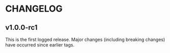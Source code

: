 # CHANGELOG

## v1.0.0-rc1

This is the first logged release. Major changes (including breaking changes)
have occurred since earlier tags.
